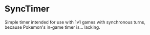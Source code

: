 # SyncTimer
Simple timer intended for use with 1v1 games with synchronous turns, because Pokemon's in-game timer is... lacking.
